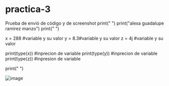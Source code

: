 # practica-3
Prueba de envió de código y de screenshot
print(" ")
print("alexa guadalupe ramirez manzo")
print(" ")

x = 288 #variable y su valor 
y = 8.3#variable y su valor
z = 4j #variable y su valor

print(type(x)) #inprecion de variable 
print(type(y)) #inprecion de variable
print(type(z)) #inpresion de variable

print(" ")

![image](https://github.com/user-attachments/assets/3f3dec29-d56d-463e-96cf-458efd507206)
